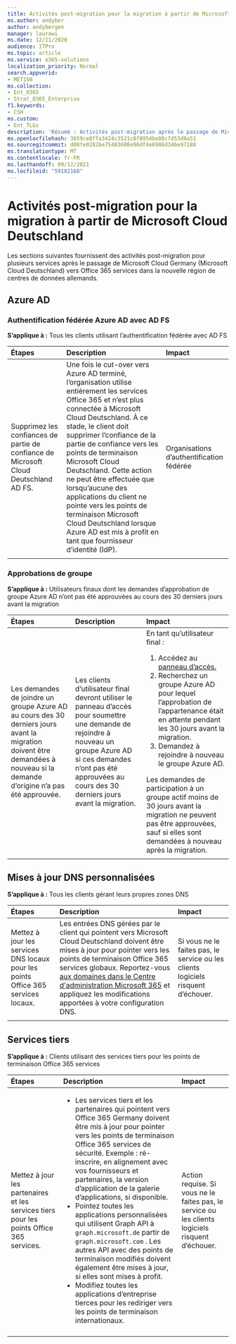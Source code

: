 ```yaml
---
title: Activités post-migration pour la migration à partir de Microsoft Cloud Deutschland
ms.author: andyber
author: andybergen
manager: laurawi
ms.date: 12/11/2020
audience: ITPro
ms.topic: article
ms.service: o365-solutions
localization_priority: Normal
search.appverid:
- MET150
ms.collection:
- Ent_O365
- Strat_O365_Enterprise
f1.keywords:
- CSH
ms.custom:
- Ent_TLGs
description: 'Résumé : Activités post-migration après le passage de Microsoft Cloud Germany (Microsoft Cloud Deutschland) vers Office 365 services dans la nouvelle région de centres de données allemands.'
ms.openlocfilehash: 3659ce8ffa3424c3521c8f8954be88c7d53d0a51
ms.sourcegitcommit: d08fe0282be75483608e96df4e6986d346e97180
ms.translationtype: MT
ms.contentlocale: fr-FR
ms.lasthandoff: 09/12/2021
ms.locfileid: "59182168"
---
```

# <a name="post-migration-activities-for-the-migration-from-microsoft-cloud-deutschland"></a>Activités post-migration pour la migration à partir de Microsoft Cloud Deutschland

Les sections suivantes fournissent des activités post-migration pour plusieurs services après le passage de Microsoft Cloud Germany (Microsoft Cloud Deutschland) vers Office 365 services dans la nouvelle région de centres de données allemands.

## <a name="azure-ad"></a>Azure AD
<!-- This AAD Endpoints comparison table could be added to the documentation, not finally decided.
### Azure AD Endpoints
**Applies to:** All customers

After the cut over to Azure AD is complete, the organization is fully using Office 365 services and is no longer connected to Microsoft Cloud Deutschland and the endpoints cannot be used anymore. At this point, the customer needs to ensure that all applications are using the endpoints for the new German datacenter region.
The following table provides an overview about which endpoints will replace the previously used endpoints in Microsoft Cloud Germany (Microsoft Cloud Deutschland). 

|Endpoint in Microsoft Cloud Germany  |Endpoint in the new German datacenter region  |
|:---------|:---------|
|becws.microsoftonline.de<br>provisioningapi.microsoftonline.de |becws.microsoftonline.com<br>provisioningapi.microsoftonline.com |
|adminwebservice.microsoftonline.de |adminwebservice.microsoftonline.com |
|login.microsoftonline.de<br>logincert.microsoftonline.de<br>sts.microsoftonline.de |login.microsoftonline.com<br>login.windows.net<br>logincert.microsoftonline.com<br>accounts.accesscontrol.windows.net |
|enterpriseregistration.microsoftonline.de |enterpriseregistration.windows.net |
|graph.cloudapi.de |graph.windows.net |
|graph.microsoft.de |graph.microsoft.com |
|||
-->

### <a name="azure-ad-federated-authentication-with-ad-fs"></a>Authentification fédérée Azure AD avec AD FS
**S’applique à :** Tous les clients utilisant l’authentification fédérée avec AD FS

| Étapes | Description | Impact |
|:-------|:-------|:-------|
| Supprimez les confiances de partie de confiance de Microsoft Cloud Deutschland AD FS. | Une fois le cut-over vers Azure AD terminé, l’organisation utilise entièrement les services Office 365 et n’est plus connectée à Microsoft Cloud Deutschland. À ce stade, le client doit supprimer l’confiance de la partie de confiance vers les points de terminaison Microsoft Cloud Deutschland. Cette action ne peut être effectuée que lorsqu’aucune des applications du client ne pointe vers les points de terminaison Microsoft Cloud Deutschland lorsque Azure AD est mis à profit en tant que fournisseur d’identité (IdP). | Organisations d’authentification fédérée | 
||||

<!--
    Question from ckinder
    The following paragraph is not clear
-->
### <a name="group-approvals"></a>Approbations de groupe
**S’applique à :** Utilisateurs finaux dont les demandes d’approbation de groupe Azure AD n’ont pas été approuvées au cours des 30 derniers jours avant la migration 

| Étapes | Description | Impact |
|:-------|:-------|:-------|
| Les demandes de joindre un groupe Azure AD au cours des 30 derniers jours avant la migration doivent être demandées à nouveau si la demande d’origine n’a pas été approuvée. | Les clients d’utilisateur final devront utiliser le panneau d’accès pour soumettre une demande de rejoindre à nouveau un groupe Azure AD si ces demandes n’ont pas été approuvées au cours des 30 derniers jours avant la migration. |  En tant qu’utilisateur final : <ol><li>Accédez au [panneau d’accès.](https://account.activedirectory.windowsazure.com/r#/joinGroups)</li><li>Recherchez un groupe Azure AD pour lequel l’approbation de l’appartenance était en attente pendant les 30 jours avant la migration.</li><li>Demandez à rejoindre à nouveau le groupe Azure AD.</li></ol> Les demandes de participation à un groupe actif moins de 30 jours avant la migration ne peuvent pas être approuvées, sauf si elles sont demandées à nouveau après la migration. |
||||

## <a name="custom-dns-updates"></a>Mises à jour DNS personnalisées
**S’applique à :**  Tous les clients gérant leurs propres zones DNS

| Étapes | Description | Impact |
|:------|:-------|:-------|
| Mettez à jour les services DNS locaux pour les points Office 365 services locaux. | Les entrées DNS gérées par le client qui pointent vers Microsoft Cloud Deutschland doivent être mises à jour pour pointer vers les points de terminaison Office 365 services globaux. Reportez-vous [aux domaines dans le Centre d'administration Microsoft 365](https://admin.microsoft.com/Adminportal/Home#/Domains) et appliquez les modifications apportées à votre configuration DNS. | Si vous ne le faites pas, le service ou les clients logiciels risquent d’échouer. |
||||

## <a name="third-party-services"></a>Services tiers
**S’applique à :** Clients utilisant des services tiers pour les points de terminaison Office 365 services

| Étapes | Description | Impact |
|:-------|:-------|:-------|
| Mettez à jour les partenaires et les services tiers pour les points Office 365 services. | <ul><li>Les services tiers et les partenaires qui pointent vers Office 365 Germany doivent être mis à jour pour pointer vers les points de terminaison Office 365 services de sécurité. Exemple : ré-inscrire, en alignement avec vos fournisseurs et partenaires, la version d’application de la galerie d’applications, si disponible. </li><li>Pointez toutes les applications personnalisées qui utilisent Graph API à `graph.microsoft.de` partir de `graph.microsoft.com` . Les autres API avec des points de terminaison modifiés doivent également être mises à jour, si elles sont mises à profit. </li><li>Modifiez toutes les applications d’entreprise tierces pour les rediriger vers les points de terminaison internationaux. </li></ul>| Action requise. Si vous ne le faites pas, le service ou les clients logiciels risquent d’échouer. |
||||